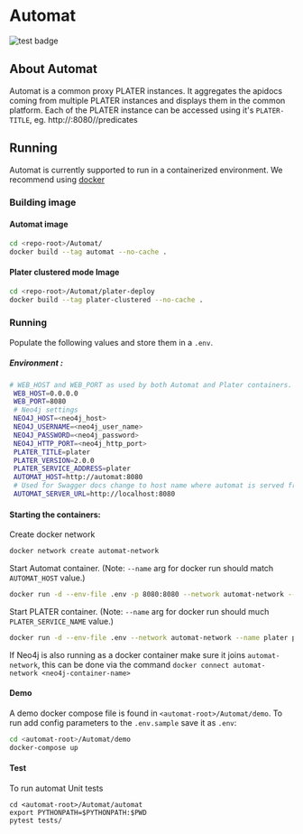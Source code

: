 # Automat 

![test badge](https://travis-ci.com/RENCI-AUTOMAT/Automat-server.svg?branch=master)

## About Automat
Automat is a common proxy PLATER instances. It aggregates the apidocs
coming from multiple PLATER instances and displays them in the common platform.
Each of the PLATER instance can be accessed using it's `PLATER-TITLE`, 
eg. http://<automat-host>:8080/<plater-title>/predicates

## Running

Automat is currently supported to run in a containerized environment. 
We recommend using [docker](https://docker.com)

### Building image

#### Automat image
```bash
cd <repo-root>/Automat/
docker build --tag automat --no-cache .
```

#### Plater clustered mode Image
```bash
cd <repo-root>/Automat/plater-deploy
docker build --tag plater-clustered --no-cache . 
```

### Running

Populate the following values and store them in a `.env`.

##### Environment :
```bash
# WEB_HOST and WEB_PORT as used by both Automat and Plater containers.
 WEB_HOST=0.0.0.0
 WEB_PORT=8080
 # Neo4j settings
 NEO4J_HOST=<neo4j_host>
 NEO4J_USERNAME=<neo4j_user_name>
 NEO4J_PASSWORD=<neo4j_password>
 NEO4J_HTTP_PORT=<neo4j_http_port>
 PLATER_TITLE=plater
 PLATER_VERSION=2.0.0
 PLATER_SERVICE_ADDRESS=plater
 AUTOMAT_HOST=http://automat:8080
 # Used for Swagger docs change to host name where automat is served from.
 AUTOMAT_SERVER_URL=http://localhost:8080
```

#### Starting the containers:

Create docker network 
```bash
docker network create automat-network
```
Start Automat container. (Note: `--name` arg for docker run should match `AUTOMAT_HOST` value.)

```bash
docker run -d --env-file .env -p 8080:8080 --network automat-network --name automat  automat
```
Start PLATER container. (Note: `--name` arg for docker run should much `PLATER_SERVICE_NAME` value.)
```bash
docker run -d --env-file .env --network automat-network --name plater plater-clustered 
```
If Neo4j is also running as a docker container make sure it joins `automat-network`, 
this can be done via the command `docker connect automat-network <neo4j-container-name> `


#### Demo

A demo docker compose file is found in `<automat-root>/Automat/demo`. To run 
add config parameters to the `.env.sample` save it as `.env`:
```bash
cd <automat-root>/Automat/demo
docker-compose up 
``` 

#### Test

To run automat Unit tests
```
cd <automat-root>/Automat/automat
export PYTHONPATH=$PYTHONPATH:$PWD
pytest tests/
```
 
 
